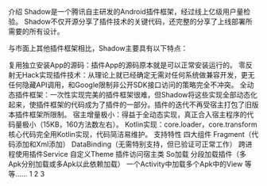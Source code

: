 介绍
Shadow是一个腾讯自主研发的Android插件框架，经过线上亿级用户量检验。 Shadow不仅开源分享了插件技术的关键代码，还完整的分享了上线部署所需要的所有设计。

与市面上其他插件框架相比，Shadow主要具有以下特点：

复用独立安装App的源码：插件App的源码原本就是可以正常安装运行的。
零反射无Hack实现插件技术：从理论上就已经确定无需对任何系统做兼容开发，更无任何隐藏API调用，和Google限制非公开SDK接口访问的策略完全不冲突。
全动态插件框架：一次性实现完美的插件框架很难，但Shadow将这些实现全部动态化起来，使插件框架的代码成为了插件的一部分。插件的迭代不再受宿主打包了旧版本插件框架所限制。
宿主增量极小：得益于全动态实现，真正合入宿主程序的代码量极小（15KB，160方法数左右）。
Kotlin实现：core.loader，core.transform核心代码完全用Kotlin实现，代码简洁易维护。
支持特性
四大组件
Fragment（代码添加和Xml添加）
DataBinding（无需特别支持，但已验证可正常工作）
跨进程使用插件Service
自定义Theme
插件访问宿主类
So加载
分段加载插件（多Apk分别加载或多Apk以此依赖加载）
一个Activity中加载多个Apk中的View
等等……
1
2
3

